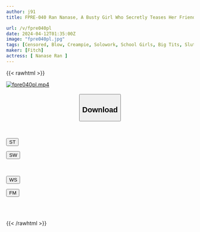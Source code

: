 ```yaml
---
author: j91
title: FPRE-040 Ran Nanase, A Busty Girl Who Secretly Teases Her Friend's Father's Nipples And Enjoys Continuous Ejaculation

url: /v/fpre040pl
date: 2024-04-12T01:35:00Z
image: "fpre040pl.jpg"
tags: [Censored, Blow, Creampie, Solowork, School Girls, Big Tits, Slut	]
maker: [Fitch]
actress: [ Nanase Ran ]
---
```



{{< rawhtml >}}

<div class="video" data-videoid="wryYwMPPgysJbOD">
    <a href="javascript:;">
        <img src="/v/fpre040pl/fpre040pl.jpg" width="WIDTH" height="HEIGHT" alt="fpre040pl.mp4" loading="lazy">
    </a>
</div>

<script type="text/javascript" src="https://j91.asia/asset/on-demand-st.js"></script>

<br>
  <link rel="stylesheet" href="https://j91.asia/asset/bs5.css">
  
  <center>
  <button class="btn btn-primary" type="button" data-bs-toggle="collapse" data-bs-target=".multi-collapse" aria-expanded="false" aria-controls="multiCollapseExample1 multiCollapseExample2"><h2>Download</h2></button></center>
</p>
<div class="row">
  <div class="col">
    <div class="collapse multi-collapse" id="multiCollapseExample1">
      <div class="card card-body">
	      	      <br>
<div class="buttons">  
<p><a href="https://streamtape.to/v/wryYwMPPgysJbOD" target="_blank"><button class="btn-hover color-3"><i class="fa fa-download"></i> ST</button></a></p>
<p><a href="https://asnwish.com/hi38hr4gtiog" target="_blank"><button class="btn-hover color-2"><i class="fa fa-download"></i> SW</button></a></p></div>
    </div>
  </div>
</div>
  <div class="col">
    <div class="collapse multi-collapse" id="multiCollapseExample2">
      <div class="card card-body">
	      <br>
<div class="buttons">
<p><a href="https://wolfstream.tv/85r9k0wty0zw"><button class="btn-hover color-9"><i class="fa fa-download"></i> WS</button></a></p>
<p><a href="https://filemoon.sx/d/2wyafefxbkcg"><button class="btn-hover color-8"><i class="fa fa-download"></i> FM</button></a></p></div>
<br><br>
      </div>
    </div>
  </div>
</div>

{{< /rawhtml >}}